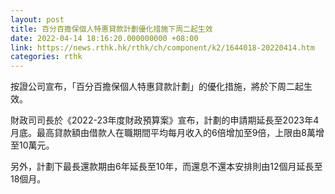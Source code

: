 ```yaml
---
layout: post
title: 百分百擔保個人特惠貸款計劃優化措施下周二起生效
date: 2022-04-14 18:16:20.000000000 +08:00
link: https://news.rthk.hk/rthk/ch/component/k2/1644018-20220414.htm
categories: rthk
---
```


按證公司宣布，「百分百擔保個人特惠貸款計劃」的優化措施，將於下周二起生效。

財政司司長於《2022-23年度財政預算案》宣布，計劃的申請期延長至2023年4月底。最高貸款額由借款人在職期間平均每月收入的6倍增加至9倍，上限由8萬增至10萬元。

另外，計劃下最長還款期由6年延長至10年，而還息不還本安排則由12個月延長至18個月。
